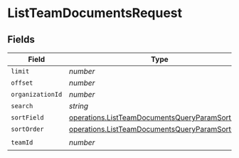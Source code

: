 # ListTeamDocumentsRequest


## Fields

| Field                                                                                                                     | Type                                                                                                                      | Required                                                                                                                  | Description                                                                                                               |
| ------------------------------------------------------------------------------------------------------------------------- | ------------------------------------------------------------------------------------------------------------------------- | ------------------------------------------------------------------------------------------------------------------------- | ------------------------------------------------------------------------------------------------------------------------- |
| `limit`                                                                                                                   | *number*                                                                                                                  | :heavy_minus_sign:                                                                                                        | N/A                                                                                                                       |
| `offset`                                                                                                                  | *number*                                                                                                                  | :heavy_minus_sign:                                                                                                        | N/A                                                                                                                       |
| `organizationId`                                                                                                          | *number*                                                                                                                  | :heavy_minus_sign:                                                                                                        | N/A                                                                                                                       |
| `search`                                                                                                                  | *string*                                                                                                                  | :heavy_minus_sign:                                                                                                        | N/A                                                                                                                       |
| `sortField`                                                                                                               | [operations.ListTeamDocumentsQueryParamSortField](../../../sdk/models/operations/listteamdocumentsqueryparamsortfield.md) | :heavy_minus_sign:                                                                                                        | N/A                                                                                                                       |
| `sortOrder`                                                                                                               | [operations.ListTeamDocumentsQueryParamSortOrder](../../../sdk/models/operations/listteamdocumentsqueryparamsortorder.md) | :heavy_minus_sign:                                                                                                        | N/A                                                                                                                       |
| `teamId`                                                                                                                  | *number*                                                                                                                  | :heavy_check_mark:                                                                                                        | N/A                                                                                                                       |